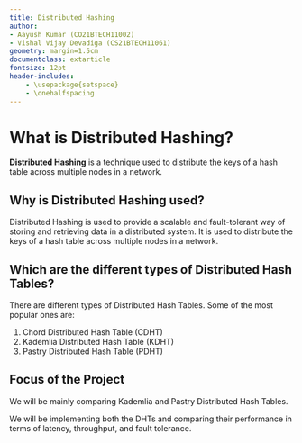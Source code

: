 ```yaml
---
title: Distributed Hashing
author: 
- Aayush Kumar (CO21BTECH11002)
- Vishal Vijay Devadiga (CS21BTECH11061)
geometry: margin=1.5cm
documentclass: extarticle
fontsize: 12pt
header-includes:
    - \usepackage{setspace}
    - \onehalfspacing
---
```


# What is Distributed Hashing?

**Distributed Hashing** is a technique used to distribute the keys of a hash table across multiple nodes in a network.

## Why is Distributed Hashing used?

Distributed Hashing is used to provide a scalable and fault-tolerant way of storing and retrieving data in a distributed system. It is used to distribute the keys of a hash table across multiple nodes in a network.

## Which are the different types of Distributed Hash Tables?

There are different types of Distributed Hash Tables. Some of the most popular ones are:

1. Chord Distributed Hash Table (CDHT)
2. Kademlia Distributed Hash Table (KDHT)
3. Pastry Distributed Hash Table (PDHT)

## Focus of the Project

We will be mainly comparing Kademlia and Pastry Distributed Hash Tables. 

We will be implementing both the DHTs and comparing their performance in terms of latency, throughput, and fault tolerance.